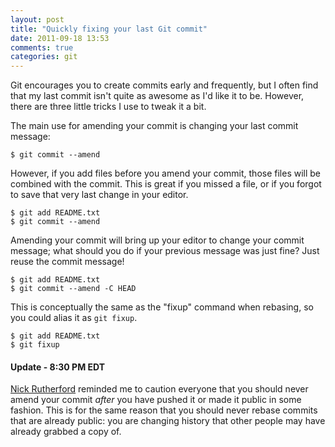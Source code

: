 ```yaml
---
layout: post
title: "Quickly fixing your last Git commit"
date: 2011-09-18 13:53
comments: true
categories: git
---
```

Git encourages you to create commits early and frequently, but I often
find that my last commit isn't quite as awesome as I'd like it to
be. However, there are three little tricks I use to tweak it a bit.

<!-- more -->

The main use for amending your commit is changing your last commit
message:

    $ git commit --amend

However, if you add files before you amend your commit, those files
will be combined with the commit. This is great if you missed a file,
or if you forgot to save that very last change in your editor.

    $ git add README.txt
    $ git commit --amend

Amending your commit will bring up your editor to change your commit
message; what should you do if your previous message was just fine?
Just reuse the commit message!

    $ git add README.txt
    $ git commit --amend -C HEAD

This is conceptually the same as the "fixup" command when rebasing, so
you could alias it as `git fixup`.

    $ git add README.txt
    $ git fixup

#### Update - 8:30 PM EDT

[Nick Rutherford][nr] reminded me to caution everyone that you should
never amend your commit *after* you have pushed it or made it public
in some fashion. This is for the same reason that you should never
rebase commits that are already public: you are changing history that
other people may have already grabbed a copy of.

[nr]: http://twitter.com/nick_rutherford